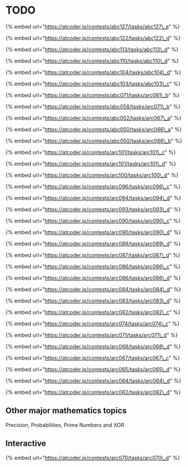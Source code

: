 # TODO

{% embed url="https://atcoder.jp/contests/abc127/tasks/abc127\_e" %}

{% embed url="https://atcoder.jp/contests/abc122/tasks/abc122\_d" %}

{% embed url="https://atcoder.jp/contests/abc113/tasks/abc113\_d" %}

{% embed url="https://atcoder.jp/contests/abc110/tasks/abc110\_d" %}

{% embed url="https://atcoder.jp/contests/abc104/tasks/abc104\_d" %}

{% embed url="https://atcoder.jp/contests/abc103/tasks/abc103\_c" %}

{% embed url="https://atcoder.jp/contests/abc071/tasks/arc081\_b" %}

{% embed url="https://atcoder.jp/contests/abc058/tasks/arc071\_b" %}

{% embed url="https://atcoder.jp/contests/abc052/tasks/arc067\_a" %}

{% embed url="https://atcoder.jp/contests/abc050/tasks/arc066\_a" %}

{% embed url="https://atcoder.jp/contests/abc050/tasks/arc066\_b" %}

{% embed url="https://atcoder.jp/contests/arc101/tasks/arc101\_c" %}

{% embed url="https://atcoder.jp/contests/arc101/tasks/arc101\_d" %}

{% embed url="https://atcoder.jp/contests/arc100/tasks/arc100\_d" %}

{% embed url="https://atcoder.jp/contests/arc096/tasks/arc096\_c" %}

{% embed url="https://atcoder.jp/contests/arc094/tasks/arc094\_d" %}

{% embed url="https://atcoder.jp/contests/arc093/tasks/arc093\_d" %}

{% embed url="https://atcoder.jp/contests/arc090/tasks/arc090\_c" %}

{% embed url="https://atcoder.jp/contests/arc090/tasks/arc090\_d" %}

{% embed url="https://atcoder.jp/contests/arc089/tasks/arc089\_d" %}

{% embed url="https://atcoder.jp/contests/arc087/tasks/arc087\_d" %}

{% embed url="https://atcoder.jp/contests/arc086/tasks/arc086\_c" %}

{% embed url="https://atcoder.jp/contests/arc086/tasks/arc086\_d" %}

{% embed url="https://atcoder.jp/contests/arc084/tasks/arc084\_d" %}

{% embed url="https://atcoder.jp/contests/arc083/tasks/arc083\_d" %}

{% embed url="https://atcoder.jp/contests/arc082/tasks/arc082\_c" %}

{% embed url="https://atcoder.jp/contests/arc074/tasks/arc074\_c" %}

{% embed url="https://atcoder.jp/contests/arc071/tasks/arc071\_d" %}

{% embed url="https://atcoder.jp/contests/arc068/tasks/arc068\_d" %}

{% embed url="https://atcoder.jp/contests/arc067/tasks/arc067\_c" %}

{% embed url="https://atcoder.jp/contests/arc065/tasks/arc065\_d" %}

{% embed url="https://atcoder.jp/contests/arc064/tasks/arc064\_d" %}

{% embed url="https://atcoder.jp/contests/arc062/tasks/arc062\_d" %}



## Other major mathematics topics

Precision, Probabilities, Prime Numbers and XOR

## Interactive

{% embed url="https://atcoder.jp/contests/arc070/tasks/arc070\_d" %}



